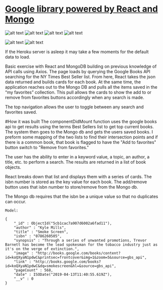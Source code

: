 # [Google library powered by React and Mongo](https://react-myreading-library.herokuapp.com/)

![alt text](https://img.shields.io/badge/uses-Node-brightgreen.svg) ![alt text](https://img.shields.io/badge/uses-Mongo-brightgreen.svg) ![alt text](https://img.shields.io/badge/uses-Express-brightgreen.svg) ![alt text](https://img.shields.io/badge/uses-Axios-brightgreen.svg)

![alt text](https://img.shields.io/badge/uses-React-blue.svg)  ![alt text](https://img.shields.io/badge/uses-Bootstrap-blue.svg)

If the Heroku server is asleep it may take a few moments for the default data to load.

Basic exercise with React and MongoDB building on previous knowledge of API calls using Axios. The page loads by querying the Google Books API searching for the NY Times Best Seller list. From here, React takes the json data returned and builds cards for each book. At the same time, the application reaches out to the Mongo DB and pulls all the items saved in the “my favorites” collection. This pull allows the cards to show the add to or remove from favorites buttons accordingly when any search is made.

The top navigation allows the user to toggle between any search and favorites saved.

#How it was built
The componentDidMount function uses the google books api to get results using the terms Best Sellers list to get top current books. The system then goes to the Mongo db and gets the users saved books. I preform some mapping of the two lists to find their intersection points and if there is a common book, that book is flagged to have the "Add to favorites" button switch to "Remove from favorites." 

The user has the ability to enter in a keyword value, a topic, an author, a title, etc. to perform a search. The results are returned in a list of book objects.

React breaks down that list and displays them with a series of cards. The isbn number is stored as the key value for each book. The add/remove button uses that isbn number to store/remove from the Mongo db.

The Mongo db requires that the isbn be a unique value so that no duplicates can occur.

```
Model:

{
    "_id" : ObjectId("5cb1cac7a907d6002a6fad11"),
    "author" : "Kyle Mills",
    "title" : "Smoke Screen",
    "isbn" : "0786260505",
    "synopsis" : "Through a series of unwanted promotions, Trevor Barnett has become the lead spokesman for the tobacco industry just as it's on the verge of extinction.",
    "image" : "http://books.google.com/books/content?id=koQXyaN1pdwC&printsec=frontcover&img=1&zoom=5&source=gbs_api",
    "link" : "http://books.google.com/books?id=koQXyaN1pdwC&dq=smokescreen&hl=&source=gbs_api",
    "pageCount" : 568,
    "date" : ISODate("2019-04-13T11:40:55.619Z"),
    "__v" : 0
}

```
